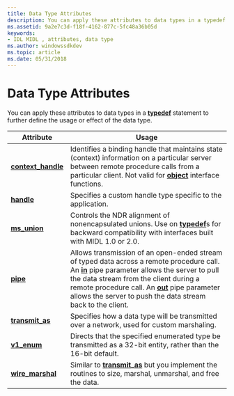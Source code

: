 ```yaml
---
title: Data Type Attributes
description: You can apply these attributes to data types in a typedef statement to further define the usage or effect of the data type.
ms.assetid: 9a2e7c3d-f18f-4162-877c-5fc48a36b05d
keywords:
- IDL MIDL , attributes, data type
ms.author: windowssdkdev
ms.topic: article
ms.date: 05/31/2018
---
```


# Data Type Attributes

You can apply these attributes to data types in a [**typedef**](typedef.md) statement to further define the usage or effect of the data type.



| Attribute                                 | Usage                                                                                                                                                                                                                                                                                                                      |
|-------------------------------------------|----------------------------------------------------------------------------------------------------------------------------------------------------------------------------------------------------------------------------------------------------------------------------------------------------------------------------|
| [**context\_handle**](context-handle.md) | Identifies a binding handle that maintains state (context) information on a particular server between remote procedure calls from a particular client. Not valid for [**object**](object.md) interface functions.                                                                                                         |
| [**handle**](handle.md)                  | Specifies a custom handle type specific to the application.                                                                                                                                                                                                                                                                |
| [**ms\_union**](-ms-union.md)            | Controls the NDR alignment of nonencapsulated unions. Use on [**typedef**](typedef.md)s for backward compatibility with interfaces built with MIDL 1.0 or 2.0.                                                                                                                                                            |
| [**pipe**](pipe.md)                      | Allows transmission of an open-ended stream of typed data across a remote procedure call. An [**in**](in.md) pipe parameter allows the server to pull the data stream from the client during a remote procedure call. An [**out**](-out.md) pipe parameter allows the server to push the data stream back to the client. |
| [**transmit\_as**](transmit-as.md)       | Specifies how a data type will be transmitted over a network, used for custom marshaling.                                                                                                                                                                                                                                  |
| [**v1\_enum**](v1-enum.md)               | Directs that the specified enumerated type be transmitted as a 32-bit entity, rather than the 16-bit default.                                                                                                                                                                                                              |
| [**wire\_marshal**](wire-marshal.md)     | Similar to [**transmit\_as**](transmit-as.md) but you implement the routines to size, marshal, unmarshal, and free the data.                                                                                                                                                                                              |



 

 

 




